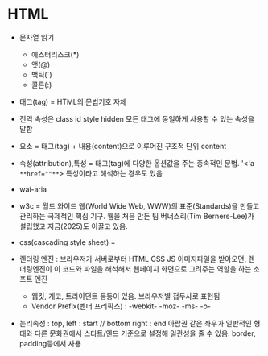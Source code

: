 # HTML

- 문자열 읽기
  - 에스터리스크(\*)
  - 앳(@)
  - 백틱(`)
  - 콜론(:)
- 태그(tag) = HTML의 문법기호 자체 <a>
- 전역 속성은 class id style hidden 모든 태그에 동일하게 사용할 수 있는 속성을 말함
- 요소 = 태그(tag) + 내용(content)으로 이루어진 구조적 단위 <a>content</a>
- 속성(attribution),특성 = 태그(tag)에 다양한 옵션값을 주는 종속적인 문법. '<'a `**href=""**`> 특성이라고 해석하는 경우도 있음
- wai-aria
- w3c = 월드 와이드 웹(World Wide Web, WWW)의 표준(Standards)을 만들고 관리하는 국제적인 핵심 기구. 웹을 처음 만든 팀 버너스리(Tim Berners-Lee)가 설립했고 지금(2025)도 이끌고 있음.
- css(cascading style sheet) =

- 렌더링 엔진 : 브라우저가 서버로부터 HTML CSS JS 이미지파일을 받아오면, 렌더링엔진이 이 코드와 파일을 해석해서 웹페이지 화면으로 그려주는 역할을 하는 소프트 엔진
  - 웹킷, 게코, 트라이던트 등등이 있음. 브라우저별 접두사로 표현됨
  - Vendor Prefix(벤더 프리픽스) : -webkit- -moz- -ms- -o-
- 논리속성 : top, left : start // bottom right : end 아랍권 같은 좌우가 일반적인 형태와 다른 문화권에서 스타트/엔드 기준으로 설정해 일관성을 줄 수 있음. border, padding등에서 사용
